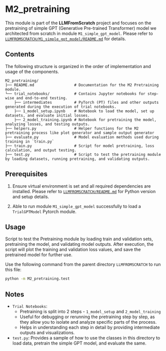 # M2_pretraining

This module is part of the **LLMFromScratch** project and focuses on the pretraining of simple GPT (Generative Pre-trained Transformer) model we architected from scratch in module `M1_simple_gpt_model`. Please refer to [`LLMFROMSCRATCH/M1_simple_gpt_model/README.md`](../M1_simple_gpt_model/README.md) for details.

## Contents
The following structure is organized in the order of implementation and usage of the components.

```
M2_pretraining/
├── README.md                  # Documentation for the M2 Pretraining module.
└── trial_notebooks/           # Contains Jupyter notebooks for step-wise and end-to-end testing.
    ├── intermediates          # PyTorch (PT) files and other outputs generated during the execution of trial notebooks.
    ├── 1_model_setup.ipynb    # Notebook to load the model, set up datasets, and evaluate initial losses.
    ├── 2_model_training.ipynb # Notebook for pretraining the model, analyzing losses, and testing outputs.
├── helpers.py                 # Helper functions for the M2 pretraining process like plot generator and sample output generator
├── evaluate.py                # Model evaluation methods used during training in `train.py`
├── train.py                   # Script for model pretraining, loss calculation, and output testing.
├── test.py                    # Script to test the pretraining module by loading datasets, running pretraining, and validating outputs.
```

## Prerequisites

1. Ensure virtual environment is set and all required dependencies are installed. Please refer to [`LLMFROMSCRATCH/README.md`](../README.md) for Python version and setup details.

2. Able to run module `M1_simple_gpt_model` successfully to load a `TrialGPTModel` Pytorch module.

## Usage

Script to test the Pretraining module by loading train and validation sets, pretraining the model, and validating model outputs.
After execution, the script will plot the training and validation loss values, and save the pretrained model for further use.

Use the following command from the parent directory `LLMFROMSCRATCH` to run this file:
```bash
python -m M2_pretraining.test
```

## Notes
- `Trial Notebooks`:
  - Pretraining is split into 2 steps - `1_model_setup` and `2_model_training`
  - Useful for debugging or rerunning the pretraining step by step, as they allow you to isolate and analyze specific parts of the process.
  - Helps in understanding each step in detail by providing intermediate outputs and visualizations.
- `test.py`: Provides a sample of how to use the classes in this directory to load data, pretrain the simple GPT model, and evaluate the same.
